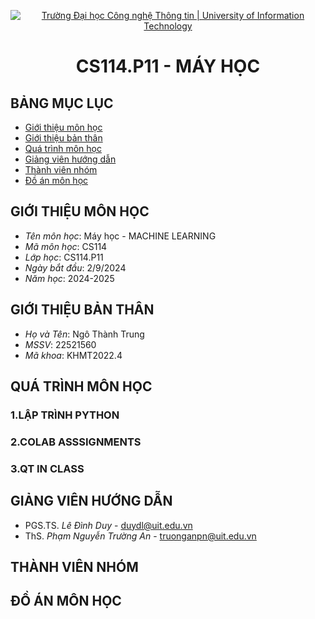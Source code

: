 <p align="center">
  <a href="https://www.uit.edu.vn/" title="Trường Đại học Công nghệ Thông tin" style="border: 5;">
    <img src="https://i.imgur.com/WmMnSRt.png" alt="Trường Đại học Công nghệ Thông tin | University of Information Technology">
  </a>
</p>

<!-- Title -->
<h1 align="center"><b>CS114.P11 - MÁY HỌC</b></h1>



## BẢNG MỤC LỤC
* [ Giới thiệu môn học](#gioithieumonhoc)
* [ Giới thiệu bản thân](#gioithieubanthan)
* [Quá trình môn học](#quatrinh)
* [ Giảng viên hướng dẫn](#giangvien)
* [ Thành viên nhóm](#thanhvien)
* [ Đồ án môn học](#doan)
## GIỚI THIỆU MÔN HỌC
<a name="gioithieumonhoc"></a>
* *Tên môn học*: Máy học - MACHINE LEARNING
* *Mã môn học*: CS114
* *Lớp học*: CS114.P11
* *Ngày bắt đầu*: 2/9/2024
* *Năm học*: 2024-2025

## GIỚI THIỆU BẢN THÂN
<a name="gioithieubanthan"></a>
* *Họ và Tên*: Ngô Thành Trung 
* *MSSV*: 22521560
* *Mã khoa*: KHMT2022.4
## QUÁ TRÌNH MÔN HỌC
<a name ="quatrinh"></a>
### 1.LẬP TRÌNH PYTHON


<a name ="colab"></a>
### 2.COLAB ASSSIGNMENTS


<a name ="QT"></a>
### 3.QT IN CLASS

## GIẢNG VIÊN HƯỚNG DẪN
<a name="giangvien"></a>
* PGS.TS. *Lê Đình Duy* - duydl@uit.edu.vn
* ThS. *Phạm Nguyễn Trường An* - truonganpn@uit.edu.vn

## THÀNH VIÊN NHÓM
<a name="thanhvien"></a>


## ĐỒ ÁN MÔN HỌC
<a name="doan"></a>
